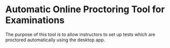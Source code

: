# Automatic Online Proctoring Tool for Examinations

The purpose of this tool is to allow instructors to set up tests which are proctored automatically using the desktop app.
